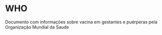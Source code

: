 # WHO
Documento com informações sobre vacina em gestantes e puérperas pela Organização Mundial da Saude
